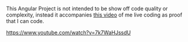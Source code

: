 This Angular Project is not intended to be show off code quality or complexity, instead it accompanies [this video](https://www.youtube.com/watch?v=7k7WaHJssdU) of me live coding as proof that I can code.


https://www.youtube.com/watch?v=7k7WaHJssdU
